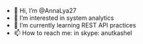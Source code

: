 - 👋 Hi, I’m @AnnaLya27
- 👀 I’m interested in system analytics
- 🌱 I’m currently learning REST API practices
- 📫 How to reach me: in skype: anutkashel

<!---
AnnaLya27/AnnaLya27 is a ✨ special ✨ repository because its `README.md` (this file) appears on your GitHub profile.
You can click the Preview link to take a look at your changes.
--->
